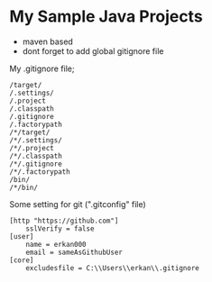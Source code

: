 # My Sample Java Projects

* maven based
* dont forget to add global gitignore file 


My .gitignore file;
```
/target/
/.settings/
/.project
/.classpath
/.gitignore
/.factorypath
/*/target/
/*/.settings/
/*/.project
/*/.classpath
/*/.gitignore
/*/.factorypath
/bin/
/*/bin/
```

Some setting for git (".gitconfig" file)
```
[http "https://github.com"]
	sslVerify = false
[user]
	name = erkan000
	email = sameAsGithubUser
[core]
	excludesfile = C:\\Users\\erkan\\.gitignore
```
